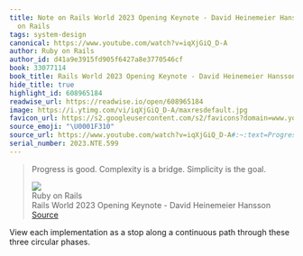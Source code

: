 ```yaml
---
title: Note on Rails World 2023 Opening Keynote - David Heinemeier Hansson via Ruby
  on Rails
tags: system-design
canonical: https://www.youtube.com/watch?v=iqXjGiQ_D-A
author: Ruby on Rails
author_id: d41a9e3915fd905f6427a8e3770546cf
book: 33077114
book_title: Rails World 2023 Opening Keynote - David Heinemeier Hansson
hide_title: true
highlight_id: 608965184
readwise_url: https://readwise.io/open/608965184
image: https://i.ytimg.com/vi/iqXjGiQ_D-A/maxresdefault.jpg
favicon_url: https://s2.googleusercontent.com/s2/favicons?domain=www.youtube.com
source_emoji: "\U0001F310"
source_url: https://www.youtube.com/watch?v=iqXjGiQ_D-A#:~:text=Progress%20is%20good.,is%20the%20goal.
serial_number: 2023.NTE.599
---
```

> Progress is good. Complexity is a bridge. Simplicity is the goal.
> <div class="quoteback-footer"><div class="quoteback-avatar"><img class="mini-favicon" src="https://s2.googleusercontent.com/s2/favicons?domain=www.youtube.com"></div><div class="quoteback-metadata"><div class="metadata-inner"><span style="display:none">FROM:</span><div aria-label="Ruby on Rails" class="quoteback-author"> Ruby on Rails</div><div aria-label="Rails World 2023 Opening Keynote - David Heinemeier Hansson" class="quoteback-title"> Rails World 2023 Opening Keynote - David Heinemeier Hansson</div></div></div><div class="quoteback-backlink"><a target="_blank" aria-label="go to the full text of this quotation" rel="noopener" href="https://www.youtube.com/watch?v=iqXjGiQ_D-A#:~:text=Progress%20is%20good.,is%20the%20goal." class="quoteback-arrow"> Source</a></div></div>

View each implementation as a stop along a continuous path through these three circular phases.